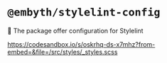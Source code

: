 # `@embyth/stylelint-config`

🚀 The package offer configuration for Stylelint

<https://codesandbox.io/s/oskrhq-ds-x7mhz?from-embed=&file=/src/styles/_styles.scss>
